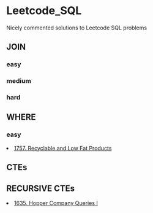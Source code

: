 # Leetcode_SQL

Nicely commented solutions to Leetcode SQL problems 

## JOIN
### easy
### medium
### hard

## WHERE
### easy
<li class="masthead__menu-item">
<a href="https://github.com/AngryDataGirl/Leetcode_SQL/blob/main/1757.%20Recyclable%20and%20Low%20Fat%20Products.md">1757. Recyclable and Low Fat Products</a>
</li>


## CTEs

## RECURSIVE CTEs

<li class="masthead__menu-item">
<a href="https://github.com/AngryDataGirl/Leetcode_SQL/blob/main/1635%20Hopper%20Company%20Queries%20I.sql">1635. Hopper Company Queries I</a>
</li>

